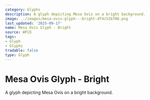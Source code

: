 ```yaml
---
category: Glyphs
description: A glyph depicting Mesa Ovis on a bright background.
image: ../images/mesa-ovis-glyph---bright-df4c52b708.png
last_updated: '2025-09-17'
name: Mesa Ovis Glyph - Bright
source: WFCD
tags:
- Glyph
- Glyphs
tradable: false
type: Glyph
---
```


# Mesa Ovis Glyph - Bright

A glyph depicting Mesa Ovis on a bright background.

